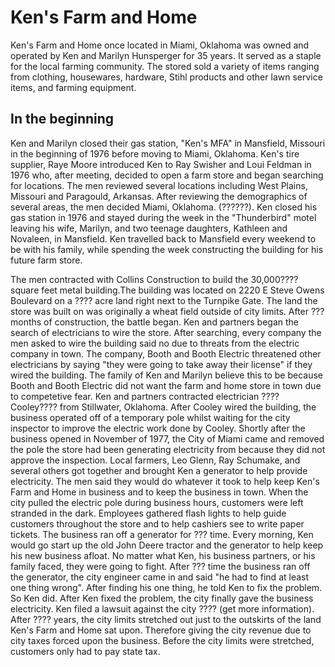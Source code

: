 # Ken's Farm and Home

Ken's Farm and Home once located in Miami, Oklahoma was owned and operated by Ken and Marilyn Hunsperger for 35 years. It served as a staple for the local farming community. The stored sold a variety of items ranging from clothing, housewares, hardware, Stihl products and other lawn service items, and farming equipment. 

## In the beginning
Ken and Marilyn closed their gas station, "Ken's MFA" in Mansfield, Missouri in the beginning of 1976 before moving to Miami, Oklahoma. Ken's tire supplier, Raye Moore introduced Ken to Ray Swisher and Loui Feldman in 1976 who, after meeting, decided to open a farm store and began searching for locations. The men reviewed several locations including West Plains, Missouri and Paragould, Arkansas. After reviewing the demographics of several areas, the men decided Miami, Oklahoma. (??????). Ken closed his gas station in 1976 and stayed during the week in the "Thunderbird" motel leaving his wife, Marilyn, and two teenage daughters, Kathleen and Novaleen, in Mansfield. Ken travelled back to Mansfield every weekend to be with his family, while spending the week constructing the building for his future farm store. 
 
The men contracted with Collins Construction to build the 30,000???? square feet metal building.The building was located on 2220 E Steve Owens Boulevard on a ???? acre land right next to the Turnpike Gate. The land the store was built on was originally a wheat field outside of city limits. After ??? months of construction, the battle began. Ken and partners began the search of electricians to wire the store. After searching, every company the men asked to wire the building said no due to threats from the electric company in town. The company, Booth and Booth Electric threatened other electricians by saying "they were going to take away their license" if they wired the building. The family of Ken and Marilyn believe this to be because Booth and Booth Electric did not want the farm and home store in town due to competetive fear. Ken and partners contracted electrician ????Cooley???? from Stillwater, Oklahoma. After Cooley wired the building, the business operated off of a temporary pole whilst waiting for the city inspector to improve the electric work done by Cooley. Shortly after the business opened in November of 1977, the City of Miami came and removed the pole the store had been generating electricity from because they did not approve the inspection. Local farmers, Leo Glenn, Ray Schumake, and several others got together and brought Ken a generator to help provide electricity. The men said they would do whatever it took to help keep Ken's Farm and Home in business and to keep the business in town. When the city pulled the electric pole during business hours, customers were left stranded in the dark. Employees gathered flash lights to help guide customers throughout the store and to help cashiers see to write paper tickets. The business ran off a generator for ??? time. Every morning, Ken would go start up the old John Deere tractor and the generator to help keep his new business  afloat. No matter what Ken, his business partners, or his family faced, they were going to fight. After ??? time the business ran off the generator, the city engineer came in and said "he had to find at least one thing wrong". After finding his one thing, he told Ken to fix the problem. So Ken did. After Ken fixed the problem, the city finally gave the business electricity. Ken filed a lawsuit against the city ???? (get more information). 
After ???? years, the city limits stretched out just to the outskirts of the land Ken's Farm and Home sat upon. Therefore giving the city revenue due to city taxes forced upon the business. Before the city limits were stretched, customers only had to pay state tax. 
